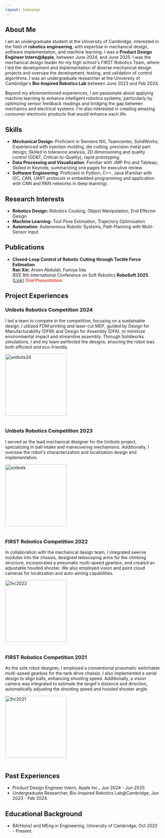 ```yaml
---
layout: homepage
---
```


## About Me
I am an undergraduate student at the University of Cambridge, interested in the field of <strong>robotics engineering</strong>, with expertise in mechanical design, software implementation, and machine learning. I was a <strong>Product Design Engineer Intern@Apple</strong>, between June 2024, and June 2025. I was the mechanical design leader for my high school's FIRST Robotics Team, where I led the development and implementation of diverse mechanical design projects and oversaw the development, testing, and validation of control algorithms. I was an undergraduate researcher at the University of Cambridge's <strong>Bio-Inspired Robotics Lab</strong> between June 2023 and Feb 2024.

Beyond my aforementioned experiences, I am passionate about applying machine learning to enhance intelligent robotics systems, particularly by optimizing sensor feedback readings and bridging the gap between mechanics and electrical systems. I'm also interested in creating amazing consumer electronic products that would enhance each life.



## Skills
- **Mechanical Design**: Proficient in Siemens NX, Teamcenter, SolidWorks; Experienced with injection molding, die cutting, precision metal part design; Skilled in tolerance analysis, 2D dimensioning and quality control (GD&T, Critical-to-Quality), rapid prototyping.
- **Data Processing and Visualization**: Familiar with JMP Pro and Tableau; Skilled in Keynote, summarizing one pages for executive review.
- **Software Engineering**: Proficient in Python, C++, Java (Familiar with I2C, CAN, UART protocols in embedded programming and application with CNN and RNN networks in deep learning).


## Research Interests
- **Robotics Design:** Robotics Cooking, Object Manipulation, End Effector Design
- **Machine Learning:** Tool Pose Estimation, Trajectory Optimisation
- **Automation:** Autonomous Robotic Systems, Path Planning with Multi-Sensor Input



## Publications

- **Closed-Loop Control of Robotic Cutting through Tactile Force Estimation**
  <br>
  **Ran Xin**, Arsen Abdulali, Fumiya Iida
  <br>
  IEEE 8th International Conference on Soft Robotics **RoboSoft 2025**.
  <br>
  [[Link](https://ieeexplore.ieee.org/stamp/stamp.jsp?tp=&arnumber=11020827)] <strong><i style="color:#e74d3c">Oral Presentation</i></strong>



## Project Experiences

<html lang="en">
<head>
    <meta charset="UTF-8">
    <meta name="viewport" content="width=device-width, initial-scale=1.0">
    <link rel="stylesheet" type="text/css" href="styles.css">
    <title>Text and Picture with Border</title>
</head>
<body>
    <div class="container">
        <div class="text">
            <h3>Unibots Robotics Competition 2024</h3>
            <p>I led a team to compete in the competition, focusing on a sustainable design. I utilized FDM printing and laser-cut MDF, guided by Design for Manufacturability (DFM) and Design for Assembly (DFA), to minimize environmental impact and streamline assembly. Through Solidworks simulations, I and my team perfected the designs, ensuring the robot was both efficient and eco-friendly. </p>
        </div>
        <div class="image">
            <img src="assets/img/unibots24.jpg" alt="unibots24" width="200">
        </div>
    </div>
</body>
</html>
<br>


<html lang="en">
<head>
    <meta charset="UTF-8">
    <meta name="viewport" content="width=device-width, initial-scale=1.0">
    <link rel="stylesheet" type="text/css" href="styles.css">
    <title>Text and Picture with Border</title>
</head>
<body>
    <div class="container">
        <div class="text">
            <h3>Unibots Robotics Competition 2023</h3>
            <p>I served as the lead mechanical designer for the Unibots project, specializing in ball intake and maneuvering mechanisms. Additionally, I oversaw the robot's characterization and localization design and implementation. </p>
        </div>
        <div class="image">
            <img src="assets/img/unibots.png" alt="unibots" width="200">
        </div>
    </div>
</body>
</html>
<br>


<html lang="en">
<head>
    <meta charset="UTF-8">
    <meta name="viewport" content="width=device-width, initial-scale=1.0">
    <link rel="stylesheet" type="text/css" href="styles.css">
    <title>Text and Picture with Border</title>
</head>
<body>
    <div class="container">
        <div class="text">
            <h3>FIRST Robotics Competition 2022</h3>
            <p>In collaboration with the mechanical design team, I integrated swerve modules into the chassis, designed telescoping arms for the climbing structure, incorporated a pneumatic multi-speed gearbox, and created an adjustable hooded shooter. We also employed vision and point cloud cameras for localization and auto-aiming capabilities.</p>
        </div>
        <div class="image">
            <img src="assets/img/frc2022.png" alt="frc2022" width="200">
        </div>
    </div>
</body>
</html>
<br>


<html lang="en">
<head>
    <meta charset="UTF-8">
    <meta name="viewport" content="width=device-width, initial-scale=1.0">
    <link rel="stylesheet" type="text/css" href="styles.css">
    <title>Text and Picture with Border</title>
</head>
<body>
    <div class="container">
        <div class="text">
            <h3>FIRST Robotics Competition 2021</h3>
            <p>As the sole robot designer, I employed a conventional pneumatic switchable multi-speed gearbox for the tank drive chassis. I also implemented a serial design to align balls, enhancing shooting speed. Additionally, a vision camera was integrated to estimate the target's distance and direction, automatically adjusting the shooting speed and hooded shooter angle.</p>
        </div>
        <div class="image">
            <img src="assets/img/frc2021.png" alt="frc2021" width="200">
        </div>
    </div>
</body>
</html>
<br>


## Past Experiences
- Product Design Engineer Intern, Apple Inc., Jun 2024 - Jun 2025.
- Undergraduate Researcher, Bio-Inspired Robotics Lab@Cambridge, Jun 2023 - Feb 2024.

## Educational Background
- BA(Hons) and MEng in Engineering, University of Cambridge, Oct 2022 - Present.